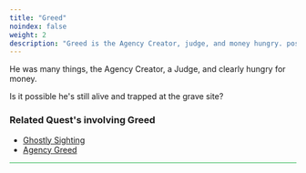 ```yaml
---
title: "Greed"
noindex: false
weight: 2
description: "Greed is the Agency Creator, judge, and money hungry. possibly still alive in the grave."
--- 
```


He was many things, the Agency Creator, a Judge, and clearly hungry for money. 

Is it possible he's still alive and trapped at the grave site?


<h3>Related Quest's involving Greed</h3>

- [Ghostly Sighting](/lore/quests/ghostly_sighting)
- [Agency Greed](/lore/quests/agency_greed)


<hr style="background-color: #28b44c" size=8>